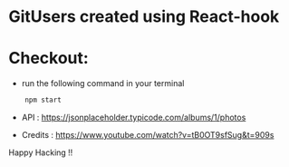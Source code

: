 #  GitUsers created using React-hook

# Checkout:

- run the following command in your terminal

```sh
	npm start
 ```
 
 - API : https://jsonplaceholder.typicode.com/albums/1/photos

 - Credits : https://www.youtube.com/watch?v=tB0OT9sfSug&t=909s
 
Happy Hacking !!
